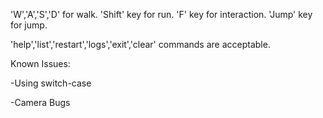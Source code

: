 'W','A','S','D' for walk.
'Shift' key for run.
'F' key for interaction.
'Jump' key for jump.

'help','list','restart','logs','exit','clear' commands are acceptable.

Known Issues:

-Using switch-case

-Camera Bugs
